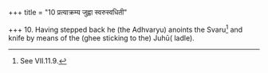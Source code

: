 +++
title = "10 प्रत्याक्रम्य जुह्वा स्वरुस्वधिती"

+++
10. Having stepped back he (the Adhvaryu) anoints the Svaru[^1] and knife by means of the (ghee sticking to the) Juhū( ladle).  


[^1]: See VII.11.9.  
